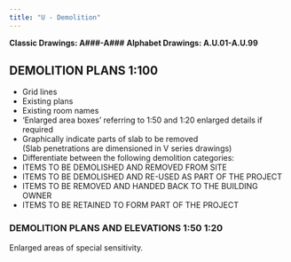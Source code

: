 ```yaml
---
title: "U - Demolition"
---
```

**Classic Drawings: A###-A###**
**Alphabet Drawings: A.U.01-A.U.99**

## DEMOLITION PLANS 1:100

-   Grid lines
-   Existing plans
-   Existing room names
-   ‘Enlarged area boxes’ referring to 1:50 and 1:20 enlarged details if required
-   Graphically indicate parts of slab to be removed  
    (Slab penetrations are dimensioned in V series drawings)
-   Differentiate between the following demolition categories:
-   ITEMS TO BE DEMOLISHED AND REMOVED FROM SITE
-   ITEMS TO BE DEMOLISHED AND RE-USED AS PART OF THE PROJECT
-   ITEMS TO BE REMOVED AND HANDED BACK TO THE BUILDING OWNER
-   ITEMS TO BE RETAINED TO FORM PART OF THE PROJECT

### DEMOLITION PLANS AND ELEVATIONS 1:50 1:20

Enlarged areas of special sensitivity.